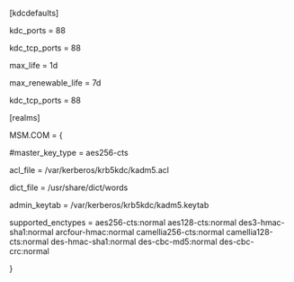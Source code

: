 [kdcdefaults]

 kdc_ports = 88

 kdc_tcp_ports = 88

 max_life = 1d

 max_renewable_life = 7d

 kdc_tcp_ports = 88

[realms]

 MSM.COM = {

  #master_key_type = aes256-cts

  acl_file = /var/kerberos/krb5kdc/kadm5.acl

  dict_file = /usr/share/dict/words

  admin_keytab = /var/kerberos/krb5kdc/kadm5.keytab

  supported_enctypes = aes256-cts:normal aes128-cts:normal des3-hmac-sha1:normal arcfour-hmac:normal camellia256-cts:normal camellia128-cts:normal des-hmac-sha1:normal des-cbc-md5:normal des-cbc-crc:normal

 }

